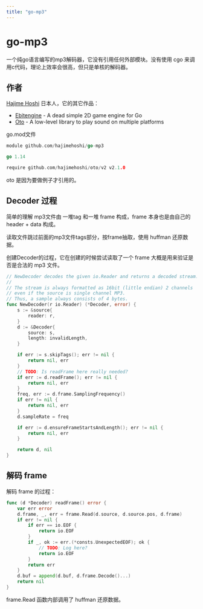 ```yaml
---
title: "go-mp3"
---
```

# go-mp3

一个纯go语言编写的mp3解码器，它没有引用任何外部模块。没有使用 cgo 来调用c代码，理论上效率会很高，但只是单核的解码器。

## 作者

[Hajime Hoshi](https://github.com/hajimehoshi) 日本人，它的其它作品：

* [Ebitengine](https://github.com/hajimehoshi/ebiten) - A dead simple 2D game engine for Go
* [Oto](https://github.com/hajimehoshi/oto) - A low-level library to play sound on multiple platforms


go.mod文件

```go
module github.com/hajimehoshi/go-mp3

go 1.14

require github.com/hajimehoshi/oto/v2 v2.1.0
```

oto 是因为要做例子才引用的。

## Decoder 过程

简单的理解 mp3文件由 一堆tag 和一堆 frame 构成，frame 本身也是由自己的 header + data 构成。

读取文件跳过前面的mp3文件tags部分，按frame抽取，使用 huffman 还原数据。

创建Decoder的过程，它在创建的时候尝试读取了一个 frame 大概是用来验证是否是合法的 mp3 文件。

```go
// NewDecoder decodes the given io.Reader and returns a decoded stream.
//
// The stream is always formatted as 16bit (little endian) 2 channels
// even if the source is single channel MP3.
// Thus, a sample always consists of 4 bytes.
func NewDecoder(r io.Reader) (*Decoder, error) {
	s := &source{
		reader: r,
	}
	d := &Decoder{
		source: s,
		length: invalidLength,
	}

	if err := s.skipTags(); err != nil {
		return nil, err
	}
	// TODO: Is readFrame here really needed?
	if err := d.readFrame(); err != nil {
		return nil, err
	}
	freq, err := d.frame.SamplingFrequency()
	if err != nil {
		return nil, err
	}
	d.sampleRate = freq

	if err := d.ensureFrameStartsAndLength(); err != nil {
		return nil, err
	}

	return d, nil
}

```
## 解码 frame
解码 frame 的过程：

```go
func (d *Decoder) readFrame() error {
	var err error
	d.frame, _, err = frame.Read(d.source, d.source.pos, d.frame)
	if err != nil {
		if err == io.EOF {
			return io.EOF
		}
		if _, ok := err.(*consts.UnexpectedEOF); ok {
			// TODO: Log here?
			return io.EOF
		}
		return err
	}
	d.buf = append(d.buf, d.frame.Decode()...)
	return nil
}
```

frame.Read 函数内部调用了 huffman 还原数据。
